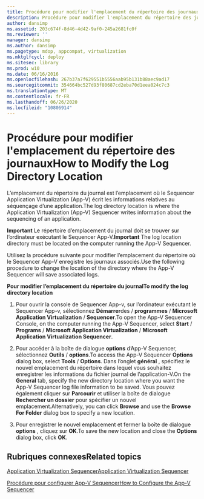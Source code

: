 ```yaml
---
title: Procédure pour modifier l'emplacement du répertoire des journaux
description: Procédure pour modifier l'emplacement du répertoire des journaux
author: dansimp
ms.assetid: 203c674f-8d46-4d42-9af0-245a2681fc0f
ms.reviewer: ''
manager: dansimp
ms.author: dansimp
ms.pagetype: mdop, appcompat, virtualization
ms.mktglfcycl: deploy
ms.sitesec: library
ms.prod: w10
ms.date: 06/16/2016
ms.openlocfilehash: 267b37a7f629551b5556aab95b131b88aec9ad17
ms.sourcegitcommit: 354664bc527d93f80687cd2eba70d1eea024c7c3
ms.translationtype: MT
ms.contentlocale: fr-FR
ms.lasthandoff: 06/26/2020
ms.locfileid: "10806914"
---
```

# <span data-ttu-id="a1568-103">Procédure pour modifier l'emplacement du répertoire des journaux</span><span class="sxs-lookup"><span data-stu-id="a1568-103">How to Modify the Log Directory Location</span></span>


<span data-ttu-id="a1568-104">L’emplacement du répertoire du journal est l’emplacement où le Sequencer Application Virtualization (App-V) écrit les informations relatives au séquençage d’une application.</span><span class="sxs-lookup"><span data-stu-id="a1568-104">The log directory location is where the Application Virtualization (App-V) Sequencer writes information about the sequencing of an application.</span></span>

<span data-ttu-id="a1568-105">**Important**  Le répertoire d’emplacement du journal doit se trouver sur l’ordinateur exécutant le Sequencer App-V.</span><span class="sxs-lookup"><span data-stu-id="a1568-105">**Important** The log location directory must be located on the computer running the App-V Sequencer.</span></span>

 

<span data-ttu-id="a1568-106">Utilisez la procédure suivante pour modifier l’emplacement du répertoire où le Sequencer App-V enregistre les journaux associés.</span><span class="sxs-lookup"><span data-stu-id="a1568-106">Use the following procedure to change the location of the directory where the App-V Sequencer will save associated logs.</span></span>

**<span data-ttu-id="a1568-107">Pour modifier l’emplacement du répertoire du journal</span><span class="sxs-lookup"><span data-stu-id="a1568-107">To modify the log directory location</span></span>**

1.  <span data-ttu-id="a1568-108">Pour ouvrir la console de Sequencer App-v, sur l’ordinateur exécutant le Sequencer App-v, sélectionnez **Démarrer**des  /  **programmes**  /  **Microsoft Application Virtualization**  /  **Sequencer**.</span><span class="sxs-lookup"><span data-stu-id="a1568-108">To open the App-V Sequencer Console, on the computer running the App-V Sequencer, select **Start** / **Programs** / **Microsoft Application Virtualization** / **Microsoft Application Virtualization Sequencer**.</span></span>

2.  <span data-ttu-id="a1568-109">Pour accéder à la boîte de dialogue **options** d’App-V Sequencer, sélectionnez **Outils**  /  **options**.</span><span class="sxs-lookup"><span data-stu-id="a1568-109">To access the App-V Sequencer **Options** dialog box, select **Tools** / **Options**.</span></span> <span data-ttu-id="a1568-110">Dans l’onglet **général** , spécifiez le nouvel emplacement du répertoire dans lequel vous souhaitez enregistrer les informations du fichier journal de l’application-V.</span><span class="sxs-lookup"><span data-stu-id="a1568-110">On the **General** tab, specify the new directory location where you want the App-V Sequencer log file information to be saved.</span></span> <span data-ttu-id="a1568-111">Vous pouvez également cliquer sur **Parcourir** et utiliser la boîte de dialogue **Rechercher un dossier** pour spécifier un nouvel emplacement.</span><span class="sxs-lookup"><span data-stu-id="a1568-111">Alternatively, you can click **Browse** and use the **Browse For Folder** dialog box to specify a new location.</span></span>

3.  <span data-ttu-id="a1568-112">Pour enregistrer le nouvel emplacement et fermer la boîte de dialogue **options** , cliquez sur **OK**.</span><span class="sxs-lookup"><span data-stu-id="a1568-112">To save the new location and close the **Options** dialog box, click **OK**.</span></span>

## <span data-ttu-id="a1568-113">Rubriques connexes</span><span class="sxs-lookup"><span data-stu-id="a1568-113">Related topics</span></span>


[<span data-ttu-id="a1568-114">Application Virtualization Sequencer</span><span class="sxs-lookup"><span data-stu-id="a1568-114">Application Virtualization Sequencer</span></span>](application-virtualization-sequencer.md)

[<span data-ttu-id="a1568-115">Procédure pour configurer App-V Sequencer</span><span class="sxs-lookup"><span data-stu-id="a1568-115">How to Configure the App-V Sequencer</span></span>](how-to-configure-the-app-v-sequencer.md)

 

 





